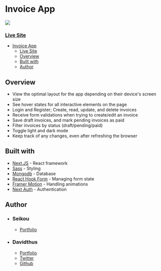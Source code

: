 # Invoice App

![](./public/preview.jpg)

### [Live Site](url)

- [Invoice App](#invoice-app)
  - [Live Site](#live-site)
  - [Overview](#overview)
  - [Built with](#built-with)
  - [Author](#author)

## Overview

- View the optimal layout for the app depending on their device's screen size
- See hover states for all interactive elements on the page
- Login and Register; Create, read, update, and delete invoices
- Receive form validations when trying to create/edit an invoice
- Save draft invoices, and mark pending invoices as paid
- Filter invoices by status (draft/pending/paid)
- Toggle light and dark mode
- Keep track of any changes, even after refreshing the browser

## Built with

- [Next.JS](https://nextjs.org/) - React framework
- [Sass](https://sass-lang.com/) - Styling
- [Mongodb](https://www.mongodb.com/) - Database
- [React Hook Form](https://react-hook-form.com/) - Managing form state
- [Framer Motion](https://www.framer.com/motion/) - Handling animations
- [Next Auth](https://next-auth.js.org/getting-started/introduction) - Authentication

## Author

- ### Seikou

  - [Portfolio](https://portfolio-selly361.vercel.app/)

- ### Davidthus
  - [Portfolio](https://davidthus.vercel.app/)
  - [Twitter](https://twitter.com/dvdthus)
  - [Github](https://github.com/davidthus)
